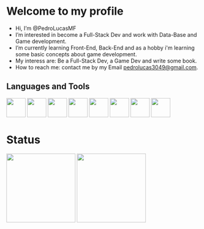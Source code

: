 # Welcome to my profile

-  Hi, I’m @PedroLucasMF
-  I’m interested in become a Full-Stack Dev and work with Data-Base and Game development. 
-  I’m currently learning Front-End, Back-End and as a hobby i'm learning some basic concepts about game development.
-  My interess are: Be a Full-Stack Dev, a Game Dev and write some book.
-  How to reach me: contact me by my Email pedrolucas3049@gmail.com.
## Languages and Tools
<div style="inline-block">
  <img width="50px" src="https://cdn.jsdelivr.net/gh/devicons/devicon/icons/html5/html5-original.svg" />
  <img width="50px" src="https://cdn.jsdelivr.net/gh/devicons/devicon/icons/css3/css3-original.svg" />
  <img width="50px" src="https://cdn.jsdelivr.net/gh/devicons/devicon/icons/javascript/javascript-original.svg" />
  <img width="50px" src="https://cdn.jsdelivr.net/gh/devicons/devicon/icons/mysql/mysql-original.svg" />
  <img width="50px" src="https://cdn.jsdelivr.net/gh/devicons/devicon/icons/git/git-original.svg" />
  <img width="50px" src="https://icones.pro/wp-content/uploads/2021/06/icone-github-violet.png" />
  <img width="50px" src="https://cdn.jsdelivr.net/gh/devicons/devicon/icons/python/python-original.svg" />
  <img width="50px" src="https://cdn.jsdelivr.net/gh/devicons/devicon/icons/react/react-original-wordmark.svg" />
 
  <br>
</div>

# Status

<div style="display: inline_block">
  <a href="https://github.com/PedroLucasMF">
  <img height="180em" src="https://github-readme-stats.vercel.app/api?username=PedroLucasMF&show_icons=true&theme=dracula&include_all_commits=true&count_private=true"/></a>      
  <a href="https://github.com/PedroLucasMF">
  <img height="180em" src="https://github-readme-stats.vercel.app/api/top-langs/?username=PedroLucasMF&layout=compact&size_weight=0.5&count_weight=0.5&theme=dracula"/></a>  
</div>
